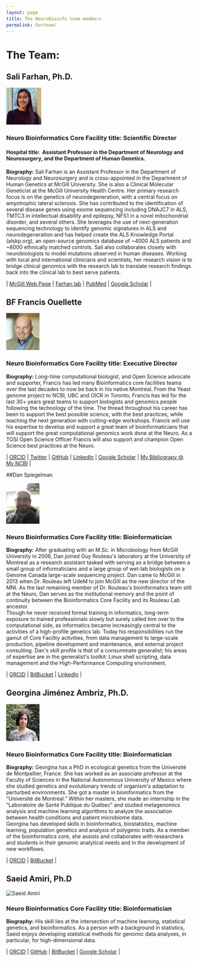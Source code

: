 ```yaml
---
layout: page
title: The NeuroBioinfo team members
permalink: Ourteam/
---
```



# The Team: 


## Sali Farhan, Ph.D. 


<img src="/public/member/sali_farhan.png" alt="Sali Farhane" width="95" height="100">

<!--- <img src="https://raw.githubusercontent.com/neurobioinfo/neurobioinfo.github.io/main/public/member/" alt="Sali Farhan" width="95" height="100"> --->


### Neuro Bioinformatics Core Facility title: Scientific Director
#### Hospital title:  Assistant Professor in the Department of Neurology and Neurosurgery, and the Department of Human Genetics.

  
**Biography:** Sali Farhan is an Assistant Professor in the Department of Neurology and Neurosurgery and is cross-appointed in the Department of Human Genetics at McGill University. She is also a Clinical Molecular Geneticist at the McGill University Health Centre. Her primary research focus is on the genetics of neurodegeneration, with a central focus on amyotrophic lateral sclerosis. She has contributed to the identification of several disease genes using exome sequencing including DNAJC7 in ALS, TMTC3 in intellectual disability and epilepsy, NFS1 in a novel mitochondrial disorder, and several others. She leverages the use of next-generation sequencing technology to identify genomic signatures in ALS and neurodegeneration and has helped create the ALS Knowledge Portal (alskp.org), an open-source genomics database of ~4000 ALS patients and ~8000 ethnically matched controls. Sali also collaborates closely with neurobiologists to model mutations observed in human diseases. Working with local and international clinicians and scientists, her research vision is to bridge clinical genomics with the research lab to translate research findings back into the clinical lab to best serve patients.


| [McGill Web Page](https://www.mcgill.ca/neuro/sali-farhan-phd) | [Farhan lab](https://www.mcgill.ca/farhan-lab/) | [PubMed](https://www.mcgill.ca/farhan-lab/) | [Google Scholar](https://scholar.google.ca/citations?user=o7xoLwMAAAAJ&hl=en) | 


## BF Francis Ouellette 


<img src="/public/member/francis_ouellette.png" alt="Francis Ouellette" width="90" height="100">

<!--- <img src="https://raw.githubusercontent.com/neurobioinfo/neurobioinfo.github.io/main/public/member/francis_ouellette.png" alt="Francis Ouellette" width="90" height="100"> -->


### Neuro Bioinformatics Core Facility title: Executive Director
**Biography:** Long-time computational biologist, and Open Science advocate and supporter, Francis has led many Bioinformatics core facilities teams over the last decades to now be back in his native Montréal. From the Yeast genome project to NCBI, UBC and OICR in Toronto, Francis has led for the last 30+ years great teams to support biologists and genomics people following the technology of the time. The thread throughout his career has been to support the best possible science, with the best practices, while teaching the next generation with cutting-edge workshops. Francis will use his expertise to develop and support a great team of bioinformaticians that will support the great computational genomics work done at the Neuro. As a TOSI Open Science Officer Francis will also support and champion Open Science best practices at the Neuro.

| [ORCID](https://orcid.org/0000-0003-4676-675X) | [Twitter](https://twitter.com/bffo) | [GitHub](https://github.com/bffo) | [LinkedIn](https://www.linkedin.com/in/francisouellette/) | [Google Scholar](https://scholar.google.ca/citations?user=lT0bBFYAAAAJ&hl=en) | [My Bibliograpy @ My NCBI](https://www.ncbi.nlm.nih.gov/myncbi/francis.ouellette.1/bibliography/public/) | 

##Dan Spiegelman  

<img src="/public/member/dan.spiegleman.jpg" alt="Dan Spiegleman" width="90" height="110">

<!--- <img src="https://raw.githubusercontent.com/neurobioinfo/neurobioinfo.github.io/main/public/member/dan.spiegleman.jpg" alt="Dan Spiegelman" width="90" height="100"> -->

### Neuro Bioinformatics Core Facility title: Bioinformatician
**Biography:** After graduating with an M.Sc. in Microbiology from McGill University in 2006, Dan joined Guy Rouleau's laboratory at the University of Montreal as a research assistant tasked with serving as a bridge between a small group of informaticians and a large group of wet-lab biologists on a Genome Canada large-scale sequencing project. Dan came to McGill in 2013 when Dr. Rouleau left UdeM to join McGill as the new director of the MNI. As the last remaining member of Dr. Rouleau's bioinformatics team still at the Neuro, Dan serves as the institutional memory and the point of continuity between the Bioinformatics Core Facility and its Rouleau Lab ancestor.<br>
Though he never received formal training in informatics, long-term exposure to trained professionals slowly but surely called him over to the computational side, as informatics became increasingly central to the activities of a high-profile genetics lab. Today his responsibilities run the gamut of Core Facility activities, from data management to large-scale production, pipeline development and maintenance, and external project consulting. Dan's skill profile is that of a consummate generalist; his areas of expertise are in the generalist's toolkit: Linux shell scripting, data management and the High-Performance Computing environment. 

| [ORCID](https://orcid.org/0000-0003-4971-8868) | [BitBucket](https://bitbucket.org/danschlomo/) | [LinkedIn](https://www.linkedin.com/in/dan-spiegelman-69b9ab/) | 


## Georgina Jiménez Ambriz, Ph.D.

<img src="/public/member/GeorginaJA.jpeg" alt="Georgina Jiménez Ambriz" width="90" height="100">

<!--- <img src="https://raw.githubusercontent.com/neurobioinfo/neurobioinfo.github.io/main/public/member/GeorginaJA.jpeg" alt="DGeorginaJA.jpeg" width="100" height="100"> -->

### Neuro Bioinformatics Core Facility title: Bioinformatician 
**Biography:** Georgina has a PhD in ecological genetics from the Université de Montpellier, France. She has worked as an associate professor at the Faculty of Sciences in the National Autonomous University of Mexico where she studied genetics and evolutionary trends of organism's adaptation to perturbed environments. She got a master in bioinformatics from the “Université de Montréal.” Within her masters, she made an internship in the “Laboratoire de Santé Publique du Québec” and studied metagenomics analysis and machine learning algorithms to analyze the association between health conditions and patient microbiome data.  <br>
Georgina has developed skills in bioinformatics, biostatistics, machine learning, population genetics and analysis of polygenic traits. As a member of the bioinformatics core, she assists and collaborates with researchers and students in their genomic analytical needs and in the development of new workflows.

| [ORCID](https://orcid.org/0000-0003-2496-5993) | [BitBucket](https://bitbucket.org/GeorgieJA/) | 

## Saeid Amiri, Ph.D

<img src="/public/member/saeid_amiri.png" alt="Saeid Amiri" width="90" height="110">

<!--- <img src="https://raw.githubusercontent.com/neurobioinfo/neurobioinfo.github.io/main/public/member/saeid_amiri.png" alt="Saeid Amiri" width="90" height="100"> -->

### Neuro Bioinformatics Core Facility title: Bioinformatician
**Biography:** His skill lies at the intersection of machine learning, statistical genetics, and
bioinformatics. As a person with a background in statistics, Saeid enjoys developing statistical methods for genomic data analyses, in particular, for high-dimensional data.   


| [ORCID](https://orcid.org/0000-0003-2028-092X) | [GitHub](https://github.com/saeidamiri1) | [BitBucket](https://bitbucket.org/samamiri/) | [Google Scholar](https://scholar.google.com/citations?user=iroPmuAAAAAJ&hl=en) | 






<!--- <h5>
Address: 
</h5>
Data scientist at The Neuro (Montreal Neurological Institute-Hospital) <br>
McGill University <br>
1033 Pine Avenue West <br>
--> 